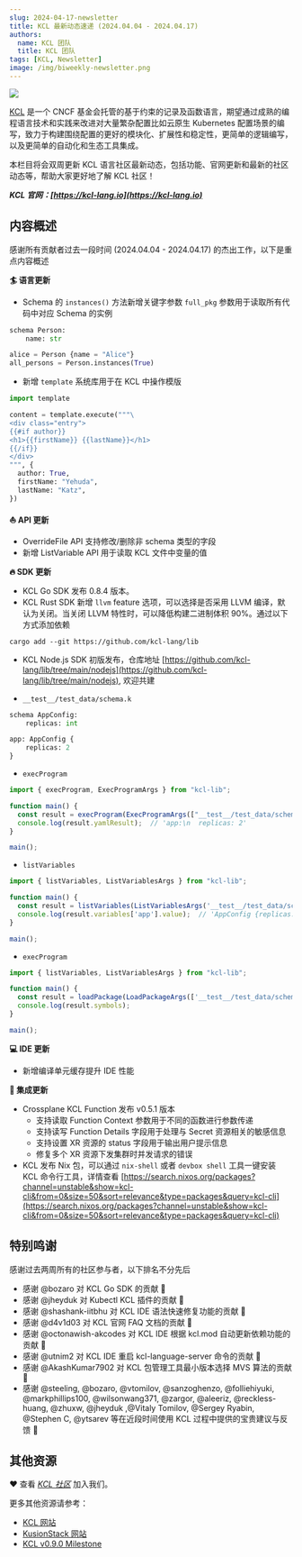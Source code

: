 ```yaml
---
slug: 2024-04-17-newsletter
title: KCL 最新动态速递 (2024.04.04 - 2024.04.17)
authors:
  name: KCL 团队
  title: KCL 团队
tags: [KCL, Newsletter]
image: /img/biweekly-newsletter.png
---
```


![](/img/biweekly-newsletter-zh.png)

[KCL](https://github.com/kcl-lang) 是一个 CNCF 基金会托管的基于约束的记录及函数语言，期望通过成熟的编程语言技术和实践来改进对大量繁杂配置比如云原生 Kubernetes 配置场景的编写，致力于构建围绕配置的更好的模块化、扩展性和稳定性，更简单的逻辑编写，以及更简单的自动化和生态工具集成。

本栏目将会双周更新 KCL 语言社区最新动态，包括功能、官网更新和最新的社区动态等，帮助大家更好地了解 KCL 社区！

**_KCL 官网：[https://kcl-lang.io](https://kcl-lang.io)_**

## 内容概述

感谢所有贡献者过去一段时间 (2024.04.04 - 2024.04.17) 的杰出工作，以下是重点内容概述

**🏄 语言更新**

- Schema 的 `instances()` 方法新增关键字参数 `full_pkg` 参数用于读取所有代码中对应 Schema 的实例

```python
schema Person:
    name: str

alice = Person {name = "Alice"}
all_persons = Person.instances(True)
```

- 新增 `template` 系统库用于在 KCL 中操作模版

```python
import template

content = template.execute("""\
<div class="entry">
{{#if author}}
<h1>{{firstName}} {{lastName}}</h1>
{{/if}}
</div>
""", {
  author: True,
  firstName: "Yehuda",
  lastName: "Katz",
})
```

**⛵️ API 更新**

- OverrideFile API 支持修改/删除非 schema 类型的字段
- 新增 ListVariable API 用于读取 KCL 文件中变量的值

**🔥 SDK 更新**

- KCL Go SDK 发布 0.8.4 版本。
- KCL Rust SDK 新增 `llvm` feature 选项，可以选择是否采用 LLVM 编译，默认为关闭。当关闭 LLVM 特性时，可以降低构建二进制体积 90%。通过以下方式添加依赖

```shell
cargo add --git https://github.com/kcl-lang/lib
```

- KCL Node.js SDK 初版发布，仓库地址 [https://github.com/kcl-lang/lib/tree/main/nodejs](https://github.com/kcl-lang/lib/tree/main/nodejs), 欢迎共建

+ `__test__/test_data/schema.k`

```python
schema AppConfig:
    replicas: int

app: AppConfig {
    replicas: 2
}
```

+ `execProgram`

```ts
import { execProgram, ExecProgramArgs } from "kcl-lib";

function main() {
  const result = execProgram(ExecProgramArgs(["__test__/test_data/schema.k"]));
  console.log(result.yamlResult);  // 'app:\n  replicas: 2'
}

main();
```

+ `listVariables`

```ts
import { listVariables, ListVariablesArgs } from "kcl-lib";

function main() {
  const result = listVariables(ListVariablesArgs('__test__/test_data/schema.k', []))
  console.log(result.variables['app'].value);  // 'AppConfig {replicas: 2}'
}

main();
```

+ `execProgram`

```ts
import { listVariables, ListVariablesArgs } from "kcl-lib";

function main() {
  const result = loadPackage(LoadPackageArgs(['__test__/test_data/schema.k'], [], true));
  console.log(result.symbols);
}

main();
```

**💻 IDE 更新**

- 新增编译单元缓存提升 IDE 性能

**🌼 集成更新**

- Crossplane KCL Function 发布 v0.5.1 版本
  - 支持读取 Function Context 参数用于不同的函数进行参数传递
  - 支持读写 Function Details 字段用于处理与 Secret 资源相关的敏感信息
  - 支持设置 XR 资源的 status 字段用于输出用户提示信息
  - 修复多个 XR 资源下发集群时并发请求的错误
- KCL 发布 Nix 包，可以通过 `nix-shell` 或者 `devbox shell` 工具一键安装 KCL 命令行工具，详情查看 [https://search.nixos.org/packages?channel=unstable&show=kcl-cli&from=0&size=50&sort=relevance&type=packages&query=kcl-cli](https://search.nixos.org/packages?channel=unstable&show=kcl-cli&from=0&size=50&sort=relevance&type=packages&query=kcl-cli)

## 特别鸣谢

感谢过去两周所有的社区参与者，以下排名不分先后

- 感谢 @bozaro 对 KCL Go SDK 的贡献 🙌
- 感谢 @jheyduk 对 Kubectl KCL 插件的贡献 🙌
- 感谢 @shashank-iitbhu 对 KCL IDE 语法快速修复功能的贡献 🙌
- 感谢 @d4v1d03 对 KCL 官网 FAQ 文档的贡献 🙌
- 感谢 @octonawish-akcodes 对 KCL IDE 根据 kcl.mod 自动更新依赖功能的贡献 🙌
- 感谢 @utnim2 对 KCL IDE 重启 kcl-language-server 命令的贡献 🙌
- 感谢 @AkashKumar7902 对 KCL 包管理工具最小版本选择 MVS 算法的贡献 🙌
- 感谢 @steeling, @bozaro, @vtomilov, @sanzoghenzo, @folliehiyuki, @markphillips100, @wilsonwang371, @zargor, @aleeriz, @reckless-huang, @zhuxw, @jheyduk ,@Vitaly Tomilov, @Sergey Ryabin, @Stephen C, @ytsarev 等在近段时间使用 KCL 过程中提供的宝贵建议与反馈 🙌

## 其他资源

❤️ 查看 _[KCL 社区](https://github.com/kcl-lang/community)_ 加入我们。

更多其他资源请参考：

- [KCL 网站](https://kcl-lang.io/)
- [KusionStack 网站](https://kusionstack.io/)
- [KCL v0.9.0 Milestone](https://github.com/kcl-lang/kcl/milestone/9)
